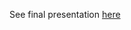 See final presentation [here](https://maxammann.github.io/speech-separation-presentation/index.html)
